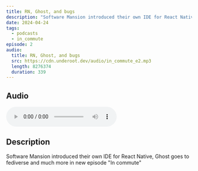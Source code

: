 ```yaml
---
title: RN, Ghost, and bugs
description: "Software Mansion introduced their own IDE for React Native, Ghost goes to fediverse and much more in new episode \"In commute\""
date: 2024-04-24
tags:
  - podcasts
  - in_commute
episode: 2
audio:
  title: RN, Ghost, and bugs
  src: https://cdn.underoot.dev/audio/in_commute_e2.mp3
  length: 8276374
  duration: 339
---
```

## Audio
<audio src='{{ "https://dts.podtrac.com/redirect.mp3/" + audio.src }}' controls></audio>

## Description
Software Mansion introduced their own IDE for React Native, Ghost goes to fediverse and much more in new episode "In commute"
